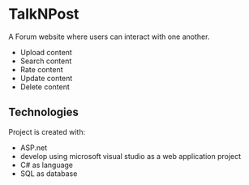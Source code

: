 # TalkNPost

A Forum website where users can interact with one another.
* Upload content
* Search content
* Rate content
* Update content
* Delete content

## Technologies
Project is created with:
* ASP.net
* develop using microsoft visual studio as a web application project
* C# as language
* SQL as database
